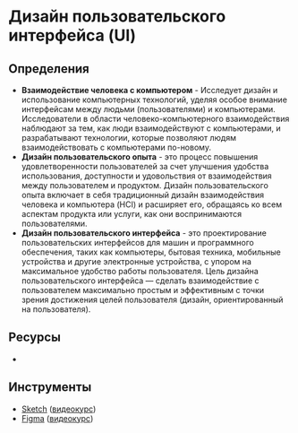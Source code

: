 # Дизайн пользовательского интерфейса (UI)

## Определения

- **Взаимодействие человека с компьютером** - Исследует дизайн и использование компьютерных технологий, уделяя особое внимание интерфейсам между людьми (пользователями) и компьютерами. Исследователи в области человеко-компьютерного взаимодействия наблюдают за тем, как люди взаимодействуют с компьютерами, и разрабатывают технологии, которые позволяют людям взаимодействовать с компьютерами по-новому.
- **Дизайн пользовательского опыта** - это процесс повышения удовлетворенности пользователей за счет улучшения удобства использования, доступности и удовольствия от взаимодействия между пользователем и продуктом. Дизайн пользовательского опыта включает в себя традиционный дизайн взаимодействия человека и компьютера (HCI) и расширяет его, обращаясь ко всем аспектам продукта или услуги, как они воспринимаются пользователями.
- **Дизайн пользовательского интерфейса** - это проектирование пользовательских интерфейсов для машин и программного обеспечения, таких как компьютеры, бытовая техника, мобильные устройства и другие электронные устройства, с упором на максимальное удобство работы пользователя. Цель дизайна пользовательского интерфейса — сделать взаимодействие с пользователем максимально простым и эффективным с точки зрения достижения целей пользователя (дизайн, ориентированный на пользователя).

## Ресурсы

- 

## Инструменты

- [Sketch](https://www.sketch.com/) ([видеокурс](https://www.youtube.com/playlist?list=PLIU76b8Cjem7Io2D-ROhrdmr42Cpg5Pzx))
- [Figma](https://www.figma.com/) ([видеокурс](https://www.youtube.com/playlist?list=PLrsq-o51mMFGdWoz-ETc4fTgzVJKPrEzI))
